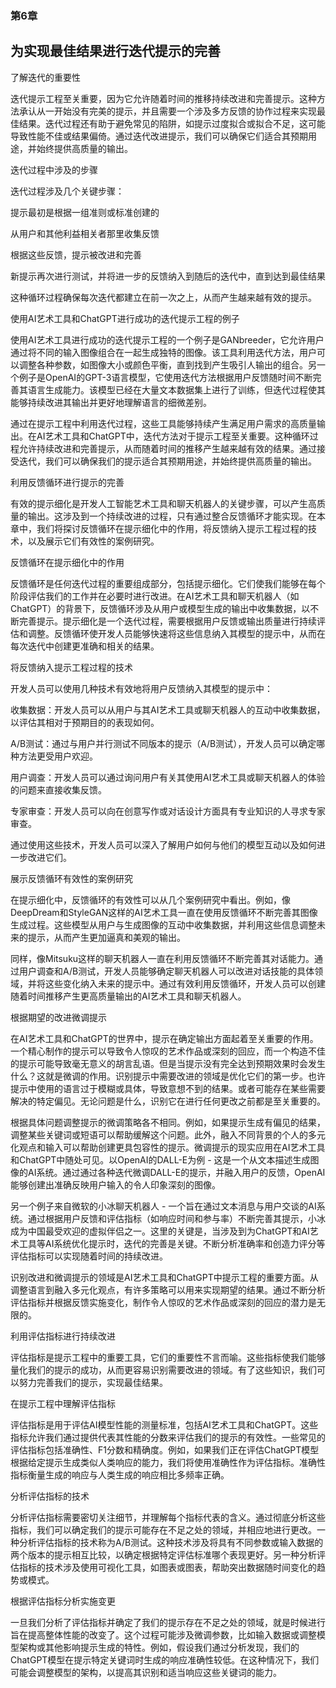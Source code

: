 ### 第6章

## 为实现最佳结果进行迭代提示的完善

了解迭代的重要性

迭代提示工程至关重要，因为它允许随着时间的推移持续改进和完善提示。这种方法承认从一开始没有完美的提示，并且需要一个涉及多方反馈的协作过程来实现最佳结果。迭代过程还有助于避免常见的陷阱，如提示过度拟合或拟合不足，这可能导致性能不佳或结果偏倚。通过迭代改进提示，我们可以确保它们适合其预期用途，并始终提供高质量的输出。

迭代过程中涉及的步骤

迭代过程涉及几个关键步骤：

提示最初是根据一组准则或标准创建的

从用户和其他利益相关者那里收集反馈

根据这些反馈，提示被改进和完善

新提示再次进行测试，并将进一步的反馈纳入到随后的迭代中，直到达到最佳结果

这种循环过程确保每次迭代都建立在前一次之上，从而产生越来越有效的提示。

使用AI艺术工具和ChatGPT进行成功的迭代提示工程的例子

使用AI艺术工具进行成功的迭代提示工程的一个例子是GANbreeder，它允许用户通过将不同的输入图像组合在一起生成独特的图像。该工具利用迭代方法，用户可以调整各种参数，如图像大小或颜色平衡，直到找到产生吸引人输出的组合。另一个例子是OpenAI的GPT-3语言模型，它使用迭代方法根据用户反馈随时间不断完善其语言生成能力。该模型已经在大量文本数据集上进行了训练，但迭代过程使其能够持续改进其输出并更好地理解语言的细微差别。

通过在提示工程中利用迭代过程，这些工具能够持续产生满足用户需求的高质量输出。在AI艺术工具和ChatGPT中，迭代方法对于提示工程至关重要。这种循环过程允许持续改进和完善提示，从而随着时间的推移产生越来越有效的结果。通过接受迭代，我们可以确保我们的提示适合其预期用途，并始终提供高质量的输出。

利用反馈循环进行提示的完善

有效的提示细化是开发人工智能艺术工具和聊天机器人的关键步骤，可以产生高质量的输出。这涉及到一个持续改进的过程，只有通过整合反馈循环才能实现。在本章中，我们将探讨反馈循环在提示细化中的作用，将反馈纳入提示工程过程的技术，以及展示它们有效性的案例研究。

反馈循环在提示细化中的作用

反馈循环是任何迭代过程的重要组成部分，包括提示细化。它们使我们能够在每个阶段评估我们的工作并在必要时进行改进。在AI艺术工具和聊天机器人（如ChatGPT）的背景下，反馈循环涉及从用户或模型生成的输出中收集数据，以不断完善提示。提示细化是一个迭代过程，需要根据用户反馈或输出质量进行持续评估和调整。反馈循环使开发人员能够快速将这些信息纳入其模型的提示中，从而在每次迭代中创建更准确和相关的结果。

将反馈纳入提示工程过程的技术

开发人员可以使用几种技术有效地将用户反馈纳入其模型的提示中：

收集数据：开发人员可以从用户与其AI艺术工具或聊天机器人的互动中收集数据，以评估其相对于预期目的的表现如何。

A/B测试：通过与用户并行测试不同版本的提示（A/B测试），开发人员可以确定哪种方法更受用户欢迎。

用户调查：开发人员可以通过询问用户有关其使用AI艺术工具或聊天机器人的体验的问题来直接收集反馈。

专家审查：开发人员可以向在创意写作或对话设计方面具有专业知识的人寻求专家审查。

通过使用这些技术，开发人员可以深入了解用户如何与他们的模型互动以及如何进一步改进它们。

展示反馈循环有效性的案例研究

在提示细化中，反馈循环的有效性可以从几个案例研究中看出。例如，像DeepDream和StyleGAN这样的AI艺术工具一直在使用反馈循环不断完善其图像生成过程。这些模型从用户与生成图像的互动中收集数据，并利用这些信息调整未来的提示，从而产生更加逼真和美观的输出。

同样，像Mitsuku这样的聊天机器人一直在利用反馈循环不断完善其对话能力。通过用户调查和A/B测试，开发人员能够确定聊天机器人可以改进对话技能的具体领域，并将这些变化纳入未来的提示中。通过有效利用反馈循环，开发人员可以创建随着时间推移产生更高质量输出的AI艺术工具和聊天机器人。

根据期望的改进微调提示

在AI艺术工具和ChatGPT的世界中，提示在确定输出方面起着至关重要的作用。一个精心制作的提示可以导致令人惊叹的艺术作品或深刻的回应，而一个构造不佳的提示可能导致毫无意义的胡言乱语。但是当提示没有完全达到预期效果时会发生什么？这就是微调的作用。识别提示中需要改进的领域是优化它们的第一步。也许提示中使用的语言过于模糊或具体，导致意想不到的结果。或者可能存在某些需要解决的特定偏见。无论问题是什么，识别它在进行任何更改之前都是至关重要的。

根据具体问题调整提示的微调策略各不相同。例如，如果提示生成有偏见的结果，调整某些关键词或短语可以帮助缓解这个问题。此外，融入不同背景的个人的多元化观点和输入可以帮助创建更具包容性的提示。微调提示的现实应用在AI艺术工具和ChatGPT中随处可见。以OpenAI的DALL-E为例 - 这是一个从文本描述生成图像的AI系统。通过通过各种迭代微调DALL-E的提示，并融入用户的反馈，OpenAI能够创建出准确反映用户输入的令人印象深刻的图像。

另一个例子来自微软的小冰聊天机器人 - 一个旨在通过文本消息与用户交谈的AI系统。通过根据用户反馈和评估指标（如响应时间和参与率）不断完善其提示，小冰成为中国最受欢迎的虚拟伴侣之一。这里的关键是，当涉及到为ChatGPT和AI艺术工具等AI系统优化提示时，迭代的完善是关键。不断分析准确率和创造力评分等评估指标可以实现随着时间的持续改进。

识别改进和微调提示的领域是AI艺术工具和ChatGPT中提示工程的重要方面。从调整语言到融入多元化观点，有许多策略可以用来实现期望的结果。通过不断分析评估指标并根据反馈实施变化，制作令人惊叹的艺术作品或深刻的回应的潜力是无限的。

利用评估指标进行持续改进

评估指标是提示工程中的重要工具，它们的重要性不言而喻。这些指标使我们能够量化我们的提示的成功，从而更容易识别需要改进的领域。有了这些知识，我们可以努力完善我们的提示，实现最佳结果。

在提示工程中理解评估指标

评估指标是用于评估AI模型性能的测量标准，包括AI艺术工具和ChatGPT。这些指标允许我们通过提供代表其性能的分数来评估我们的提示的有效性。一些常见的评估指标包括准确性、F1分数和精确度。例如，如果我们正在评估ChatGPT模型根据给定提示生成类似人类响应的能力，我们将使用准确性作为评估指标。准确性指标衡量生成的响应与人类生成的响应相比多频率正确。

分析评估指标的技术

分析评估指标需要密切关注细节，并理解每个指标代表的含义。通过彻底分析这些指标，我们可以确定我们的提示可能存在不足之处的领域，并相应地进行更改。一种分析评估指标的技术称为A/B测试。这种技术涉及将具有不同参数或输入数据的两个版本的提示相互比较，以确定根据特定评估标准哪个表现更好。另一种分析评估指标的技术涉及使用可视化工具，如图表或图表，帮助突出数据随时间变化的趋势或模式。

根据评估指标分析实施变更

一旦我们分析了评估指标并确定了我们的提示存在不足之处的领域，就是时候进行旨在提高整体性能的改变了。这个过程可能涉及微调参数，比如输入数据或调整模型架构或其他影响提示生成的特性。例如，假设我们通过分析发现，我们的ChatGPT模型在提示特定关键词时生成的响应准确性较低。在这种情况下，我们可能会调整模型的架构，以提高其识别和适当响应这些关键词的能力。
